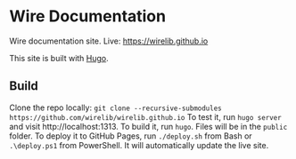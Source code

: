 # Wire Documentation
Wire documentation site.
Live: https://wirelib.github.io

This site is built with [Hugo](https://gohugo.io).

## Build
Clone the repo locally: `git clone --recursive-submodules https://github.com/wirelib/wirelib.github.io`
To test it, run `hugo server` and visit http://localhost:1313.
To build it, run `hugo`. Files will be in the `public` folder.
To deploy it to GitHub Pages, run `./deploy.sh` from Bash or `.\deploy.ps1` from PowerShell. It will automatically update the live site.
